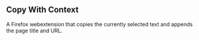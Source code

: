 ## Copy With Context
A Firefox webextension that copies the currently selected text and appends the page title and URL.